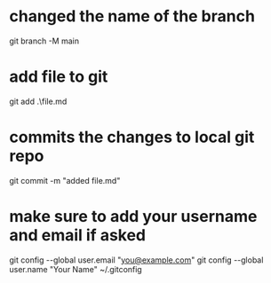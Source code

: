 # changed the name of the branch
git branch -M main

# add file to git 
git add .\file.md

# commits the changes to local git repo
git commit -m "added file.md"

# make sure to add your username and email if asked
git config --global user.email "you@example.com"
git config --global user.name "Your Name"
~/.gitconfig